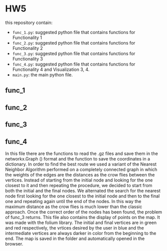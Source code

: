 # HW5
this repository contain:

* `func_1.py`: suggested python file that contains functions for Functionality 1 
* `func_2.py`: suggested python file that contains functions for Functionality 2 
* `func_3.py`: suggested python file that contains functions for Functionality 3 
* `func_4.py`: suggested python file that contains functions for Functionality 4 and Visualization 3, 4.
* `main.py`: the main python file.

## func_1

## func_2
## func_3
## func_4
In this file there are the functions to read the .gz files and save them in the networkx.Graph () format and the function to save the coordinates in a dictionary.
In order to find the best route we used a variant of the Nearest Neighbor Algorithm performed on a completely connected graph in which the weights of the edges are the distances as the crow flies between the vertices.
Instead of starting from the initial node and looking for the one closest to it and then repeating the procedure, we decided to start from both the initial and the final nodes. We alternated the search for the nearest node first looking for the one closest to the initial node and then to the final one and repeating again until the end of the nodes.
In this way the maximum distance as the crow flies is much lower than the classic approach.
Once the correct order of the nodes has been found, the problem of func_3 returns.
This file also contains the display of points on the map. It was made with the folium library. The initial and final vertices are in green and red respectively, the vrtices desired by the user in blue and the intermediate vertices are always darker in color from the beginning to the end.
The map is saved in the folder and automatically opened in the browser.
